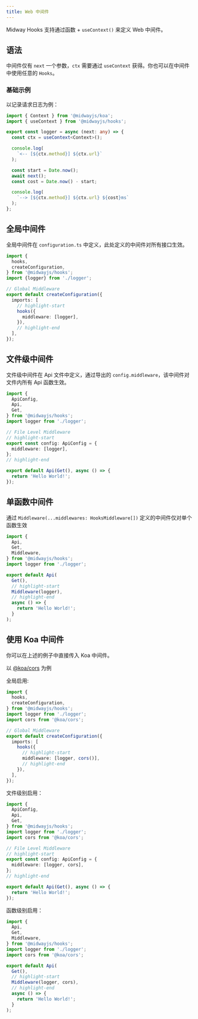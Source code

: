 ```yaml
---
title: Web 中间件
---
```


Midway Hooks 支持通过函数 + `useContext()` 来定义 Web 中间件。

## 语法

中间件仅有 `next` 一个参数，`ctx` 需要通过 `useContext` 获得。你也可以在中间件中使用任意的 `Hooks`。

### 基础示例

以记录请求日志为例：

```typescript
import { Context } from '@midwayjs/koa';
import { useContext } from '@midwayjs/hooks';

export const logger = async (next: any) => {
  const ctx = useContext<Context>();

  console.log(
    `<-- [${ctx.method}] ${ctx.url}`
  );

  const start = Date.now();
  await next();
  const cost = Date.now() - start;

  console.log(
    `--> [${ctx.method}] ${ctx.url} ${cost}ms`
  );
};
```

## 全局中间件

全局中间件在 `configuration.ts` 中定义，此处定义的中间件对所有接口生效。

```typescript
import {
  hooks,
  createConfiguration,
} from '@midwayjs/hooks';
import {logger} from './logger';

// Global Middleware
export default createConfiguration({
  imports: [
    // highlight-start
    hooks({
      middleware: [logger],
    }),
    // highlight-end
  ],
});
```

## 文件级中间件

文件级中间件在 Api 文件中定义，通过导出的 `config.middleware`，该中间件对文件内所有 Api 函数生效。

```typescript
import {
  ApiConfig,
  Api,
  Get,
} from '@midwayjs/hooks';
import logger from './logger';

// File Level Middleware
// highlight-start
export const config: ApiConfig = {
  middleware: [logger],
};
// highlight-end

export default Api(Get(), async () => {
  return 'Hello World!';
});
```

## 单函数中间件

通过 `Middleware(...middlewares: HooksMiddleware[])` 定义的中间件仅对单个函数生效

```ts
import {
  Api,
  Get,
  Middleware,
} from '@midwayjs/hooks';
import logger from './logger';

export default Api(
  Get(),
  // highlight-start
  Middleware(logger),
  // highlight-end
  async () => {
    return 'Hello World!';
  }
);
```

## 使用 Koa 中间件

你可以在上述的例子中直接传入 Koa 中间件。

以 [@koa/cors](https://www.npmjs.com/package/@koa/cors) 为例

全局启用:

```ts
import {
  hooks,
  createConfiguration,
} from '@midwayjs/hooks';
import logger from './logger';
import cors from '@koa/cors';

// Global Middleware
export default createConfiguration({
  imports: [
    hooks({
      // highlight-start
      middleware: [logger, cors()],
      // highlight-end
    }),
  ],
});
```

文件级别启用：

```ts
import {
  ApiConfig,
  Api,
  Get,
} from '@midwayjs/hooks';
import logger from './logger';
import cors from '@koa/cors';

// File Level Middleware
// highlight-start
export const config: ApiConfig = {
  middleware: [logger, cors],
};
// highlight-end

export default Api(Get(), async () => {
  return 'Hello World!';
});
```

函数级别启用：

```ts
import {
  Api,
  Get,
  Middleware,
} from '@midwayjs/hooks';
import logger from './logger';
import cors from '@koa/cors';

export default Api(
  Get(),
  // highlight-start
  Middleware(logger, cors),
  // highlight-end
  async () => {
    return 'Hello World!';
  }
);
```

